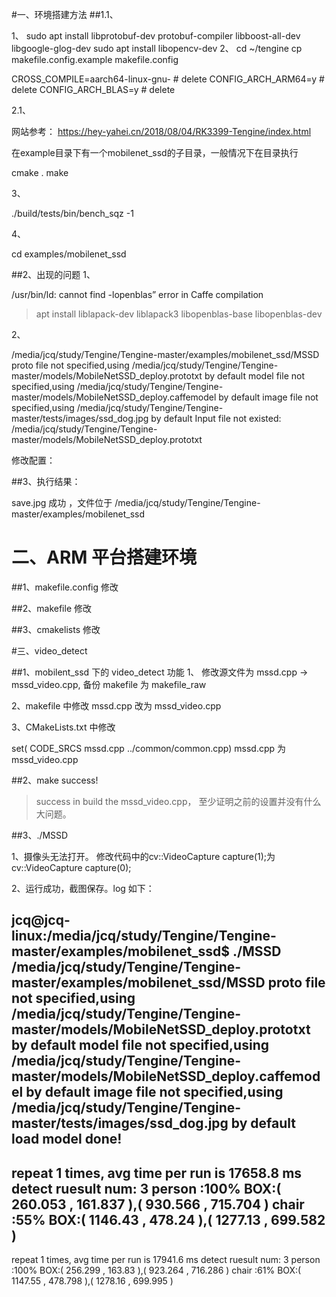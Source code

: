 #一、环境搭建方法
##1.1、

1、
 sudo apt install libprotobuf-dev protobuf-compiler libboost-all-dev libgoogle-glog-dev
 sudo apt install libopencv-dev
2、
cd ~/tengine
 cp makefile.config.example makefile.config

CROSS_COMPILE=aarch64-linux-gnu-   # delete
CONFIG_ARCH_ARM64=y                # delete
CONFIG_ARCH_BLAS=y                 # delete



2.1、

网站参考：
https://hey-yahei.cn/2018/08/04/RK3399-Tengine/index.html

在example目录下有一个mobilenet_ssd的子目录，一般情况下在目录执行

cmake .
make








3、

./build/tests/bin/bench_sqz -1

4、

cd examples/mobilenet_ssd


##2、出现的问题
1、

/usr/bin/ld: cannot find -lopenblas” error in Caffe compilation

>apt install liblapack-dev liblapack3 libopenblas-base libopenblas-dev


2、

/media/jcq/study/Tengine/Tengine-master/examples/mobilenet_ssd/MSSD
proto file not specified,using /media/jcq/study/Tengine/Tengine-master/models/MobileNetSSD_deploy.prototxt by default
model file not specified,using /media/jcq/study/Tengine/Tengine-master/models/MobileNetSSD_deploy.caffemodel by default
image file not specified,using /media/jcq/study/Tengine/Tengine-master/tests/images/ssd_dog.jpg by default
Input file not existed: /media/jcq/study/Tengine/Tengine-master/models/MobileNetSSD_deploy.prototxt

修改配置：

##3、执行结果：

save.jpg 成功 ，文件位于 /media/jcq/study/Tengine/Tengine-master/examples/mobilenet_ssd






# 二、ARM 平台搭建环境


##1、makefile.config 修改




##2、makefile 修改



##3、cmakelists 修改




#三、video_detect 

##1、mobilent_ssd 下的 video_detect 功能
1、
修改源文件为 mssd.cpp → mssd_video.cpp, 备份 makefile 为 makefile_raw

2、makefile 中修改 mssd.cpp 改为 mssd_video.cpp   

3、CMakeLists.txt 中修改 

set( CODE_SRCS mssd.cpp ../common/common.cpp)  mssd.cpp 为 mssd_video.cpp 

##2、make success!

 > success in build the mssd_video.cpp， 至少证明之前的设置并没有什么大问题。


##3、./MSSD

1、摄像头无法打开。
修改代码中的cv::VideoCapture capture(1);为
cv::VideoCapture capture(0);

2、运行成功，截图保存。log 如下：

jcq@jcq-linux:/media/jcq/study/Tengine/Tengine-master/examples/mobilenet_ssd$ ./MSSD 
/media/jcq/study/Tengine/Tengine-master/examples/mobilenet_ssd/MSSD
proto file not specified,using /media/jcq/study/Tengine/Tengine-master/models/MobileNetSSD_deploy.prototxt by default
model file not specified,using /media/jcq/study/Tengine/Tengine-master/models/MobileNetSSD_deploy.caffemodel by default
image file not specified,using /media/jcq/study/Tengine/Tengine-master/tests/images/ssd_dog.jpg by default
load model done!
--------------------------------------
repeat 1 times, avg time per run is 17658.8 ms
detect ruesult num: 3 
person	:100%
BOX:( 260.053 , 161.837 ),( 930.566 , 715.704 )
chair	:55%
BOX:( 1146.43 , 478.24 ),( 1277.13 , 699.582 )
--------------------------------------
repeat 1 times, avg time per run is 17941.6 ms
detect ruesult num: 3 
person	:100%
BOX:( 256.299 , 163.83 ),( 923.264 , 716.286 )
chair	:61%
BOX:( 1147.55 , 478.798 ),( 1278.16 , 699.995 )

  

















